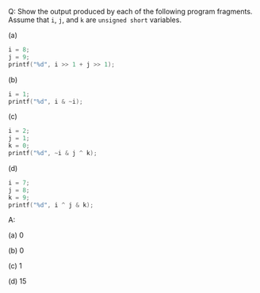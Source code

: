 Q: Show the output produced by each of the following program fragments. Assume
that `i`, `j`, and `k` are `unsigned short` variables.

(a)

```c
i = 8;
j = 9;
printf("%d", i >> 1 + j >> 1);
```

(b)

```c
i = 1;
printf("%d", i & ~i);
```

(c)

```c
i = 2;
j = 1;
k = 0;
printf("%d", ~i & j ^ k);
```

(d)

```c
i = 7;
j = 8;
k = 9;
printf("%d", i ^ j & k);
```

A:

(a) 0

(b) 0

(c) 1

(d) 15
